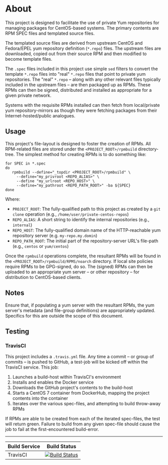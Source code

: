 # About

This project is designed to facilitate the use of private Yum repositories for managing packages for CentOS-based systems. The primary contents are RPM SPEC files and templated source files.

The templated source files are derived from upstream CentOS and Fedora/EPEL yum repository definition (`*.repo`) files. The upstream files are downloaded, copied out from their source RPM and then modified to become template files.

The `.spec` files included in this project use simple `sed` filters to convert the template `*.repo` files into "real" `*.repo` files that point to private yum repositories. The "real" `*.repo` &ndash; along with any other relevant files typically included in the upstream files &ndash; are then packaged up as RPMs. These RPMs can then be signed, distributed and installed as appropriate for a given private network.

Systems with the requisite RPMs installed can then fetch from local/private yum repository-mirrors as though they were fetching packages from their Internet-hosted/public analogues.

## Usage

This project's file-layout is designed to foster the creation of RPMs. All RPM-related files are stored under the `<PROJECT_ROOT>/rpmbuild` directory-tree. The simplest method for creating RPMs is to do something like:

~~~
for SPEC in *.spec
do
   rpmbuild --define="_topdir <PROJECT_ROOT>/rpmbuild" \
     --define="my_privroot <REPO_ALIAS>" \
     --define "my_urlroot <REPO_HOST>" \
     --define="my_pathroot <REPO_PATH_ROOT>" -ba ${SPEC}
done
~~~

Where:

* `PROJECT_ROOT`: The fully-qualified path to this project as created by a `git clone` operation (e.g., `/home/user/private-centos-repos`)
* `REPO_ALIAS`: A short string to identify the internal repositories (e.g., `internal`)
* `REPO_HOST`: The fully-qualified domain name of the HTTP-reachable yum repository server (e.g. `my-repo.my.domin`)
* `REPO_PATH_ROOT`: The initial part of the repository-server URL's file-path (e.g., `centos` or `yum/centos`)

Once the `rpmbuild` operations complete, the resultant RPMs will be found in the `<PROJECT_ROOT>/rpmbuild/RPMS/noarch` directory. If local site policies require RPMs to be GPG-signed, do so. The (signed) RPMs can then be uploaded to an appropriate yum server &ndash; or other repository &ndash; for distribution to CentOS-based clients.

## Notes

Ensure that, if populating a yum server with the resultant RPMs, the yum server's metadata (and file-group definitions) are appropriately updated. Specifics for this are outside the scope of this document.

## Testing

### TravisCI

This project includes a `.travis.yml` file. Any time a commit &ndash; or group of commits &ndash; is pushed to GitHub, a test-job will be kicked off within the TravisCI service. This job:

1. Launches a build-host within TravisCI's environment
1. Installs and enables the Docker service
1. Downloads the GitHub project's contents to the build-host
1. Starts a CentOS 7 container from DockerHub, mapping the project contents into the container
1. Iterates over the various spec-files, and attempting to build throw-away RPMs

If RPMs are able to be created from each of the iterated spec-files, the test will return green. Failure to build from any given spec-file should cause the job to fail at the first-encountered build-error.

---

| Build Service | Build Status |
| ------------- | ------------ |
| TravisCI      | [![Build Status](https://travis-ci.com/ferricoxide/priv-repo-rpm-builder.svg?branch=master)](https://travis-ci.com/ferricoxide/priv-repo-rpm-builder) |
